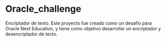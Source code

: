 # Oracle_challenge
Encriptador de texto.
Este proyecto fue creado como un desafío para Oracle Next Education, y tiene como objetivo desarrollar un encriptador y desencriptador de texto.

